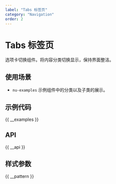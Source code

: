 ```yaml
---
label: "Tabs 标签页"
category: "Navigation"
order: 2
---
```


# Tabs 标签页

选项卡切换组件。将内容分类切换显示，保持界面整洁。

## 使用场景

-   `nu-examples` 示例组件中的分类以及子类的展示。

## 示例代码

{{ __examples }}

## API

{{ __api }}

## 样式参数

{{ __pattern }}
